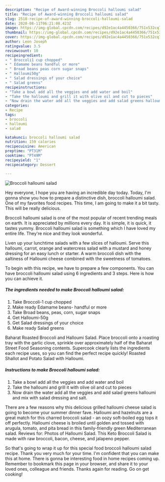 ```yaml
---
description: "Recipe of Award-winning Broccoli halloumi salad"
title: "Recipe of Award-winning Broccoli halloumi salad"
slug: 2518-recipe-of-award-winning-broccoli-halloumi-salad
date: 2020-08-11T06:21:08.423Z
image: https://img-global.cpcdn.com/recipes/d92e1ac4a4450366/751x532cq70/broccoli-halloumi-salad-recipe-main-photo.jpg
thumbnail: https://img-global.cpcdn.com/recipes/d92e1ac4a4450366/751x532cq70/broccoli-halloumi-salad-recipe-main-photo.jpg
cover: https://img-global.cpcdn.com/recipes/d92e1ac4a4450366/751x532cq70/broccoli-halloumi-salad-recipe-main-photo.jpg
author: Leon Joseph
ratingvalue: 3.5
reviewcount: 10
recipeingredient:
- " Broccoli1 cup chopped"
- " Edamame beans handful or more"
- " Broad beans peas corn sugar snaps"
- " Halloumi50g"
- " Salad dressings of your choice"
- " Salad greens"
recipeinstructions:
- "Take a bowl add all the veggies and add water and boil"
- "Take the halloumi and grill it with olive oil and cut to pieces"
- "Now drain the water add all the veggies and add salad greens halloumi and mix with salad dressing and salt."
categories:
- Recipe
tags:
- broccoli
- halloumi
- salad

katakunci: broccoli halloumi salad 
nutrition: 159 calories
recipecuisine: American
preptime: "PT31M"
cooktime: "PT49M"
recipeyield: "1"
recipecategory: Dessert

---
```



![Broccoli halloumi salad](https://img-global.cpcdn.com/recipes/d92e1ac4a4450366/751x532cq70/broccoli-halloumi-salad-recipe-main-photo.jpg)

Hey everyone, I hope you are having an incredible day today. Today, I'm gonna show you how to prepare a distinctive dish, broccoli halloumi salad. One of my favorites food recipes. This time, I am going to make it a bit tasty. This will be really delicious.

Broccoli halloumi salad is one of the most popular of recent trending meals on earth. It is appreciated by millions every day. It is simple, it is quick, it tastes yummy. Broccoli halloumi salad is something which I have loved my entire life. They're nice and they look wonderful.

Liven up your lunchtime salads with a few slices of halloumi. Serve this halloumi, carrot, orange and watercress salad with a mustard and honey dressing for an easy lunch or starter. A warm broccoli dish with the saltiness of Halloumi cheese combined with the sweetness of tomatoes.


To begin with this recipe, we have to prepare a few components. You can have broccoli halloumi salad using 6 ingredients and 3 steps. Here is how you can achieve it.

<!--inarticleads1-->

##### The ingredients needed to make Broccoli halloumi salad:

1. Take  Broccoli-1 cup chopped
1. Make ready  Edamame beans- handful or more
1. Take  Broad beans, peas, corn, sugar snaps
1. Get  Halloumi-50g
1. Get  Salad dressings of your choice
1. Make ready  Salad greens


Baharat Roasted Broccoli and Halloumi Salad. Place broccoli onto a roasting tray with the garlic clove, sprinkle over approximately half of the Baharat Street Food Seasoning contents. Supercook clearly lists the ingredients each recipe uses, so you can find the perfect recipe quickly! Roasted Shallot and Potato Salad with Halloumi. 

<!--inarticleads2-->

##### Instructions to make Broccoli halloumi salad:

1. Take a bowl add all the veggies and add water and boil
1. Take the halloumi and grill it with olive oil and cut to pieces
1. Now drain the water add all the veggies and add salad greens halloumi and mix with salad dressing and salt.


There are a few reasons why this delicious grilled halloumi cheese salad is going to become your summer dinner fave. Halloumi and hazelnuts are a great match for this charred broccoli salad - an oozy soft-boiled egg tops it off perfectly. Halloumi cheese is broiled until golden and tossed with arugula, tomato, and pita bread in this family-friendly green Mediterranean salad. Reviews for: Photos of Halloumi Salad. This Keto Broccoli Salad is made with raw broccoli, bacon, cheese, and jalapeno pepper. 

So that's going to wrap it up for this special food broccoli halloumi salad recipe. Thank you very much for your time. I'm confident that you can make this at home. There is gonna be interesting food in home recipes coming up. Remember to bookmark this page in your browser, and share it to your loved ones, colleague and friends. Thanks again for reading. Go on get cooking!
